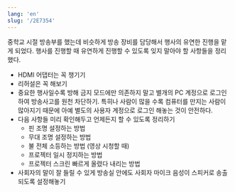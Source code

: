 ```yaml
---
lang: 'en'
slug: '/2E7354'
---
```


중학교 시절 방송부를 했는데 비슷하게 방송 장비를 담당해서 행사의 유연한 진행을 맡게 되었다.
행사를 진행할 때 유연하게 진행할 수 있도록 잊지 말아야 할 사항들을 정리했다.

- HDMI 어댑터는 꼭 챙기기
- 리허설은 꼭 해보기
- 중요한 행사일수록 방해 금지 모드에만 의존하지 말고 별개의 PC 계정으로 로그인하여 방송사고를 원천 차단하기. 특히나 사람이 많을 수록 컴퓨터를 만지는 사람이 많아지기 때문에 아예 별도의 사용자 계정으로 로그인 해놓는 것이 안전하다.
- 다음 사항들 미리 확인해두고 언제든지 할 수 있도록 정리하기
  - 핀 조명 설정하는 방법
  - 무대 조명 설정하는 방법
  - 불 전체 소등하는 방법 (영상 시청할 때)
  - 프로젝터 일시 정지하는 방법
  - 프로젝터 스크린 빠르게 올렸다 내리는 방법
- 사회자의 말이 잘 들릴 수 있게 방송실 안에도 사회자 마이크 음성이 스피커로 송출되도록 설정해놓기
